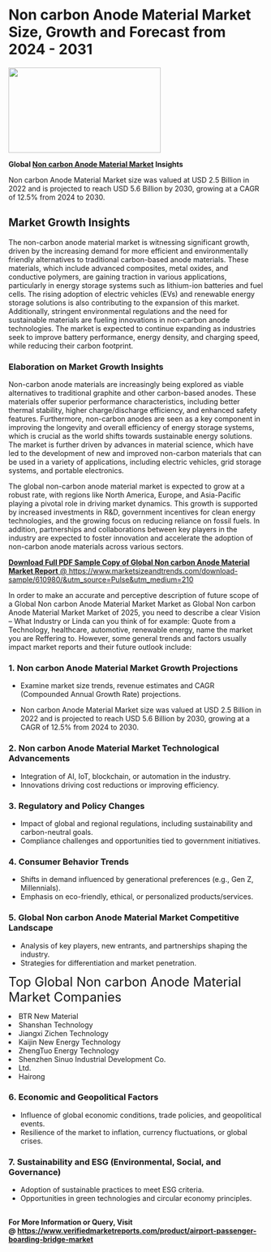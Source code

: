 <H1>Non carbon Anode Material Market Size, Growth and Forecast from 2024 - 2031</H1><img class="aligncenter size-medium wp-image-584254" src="https://thirdeyenews.in/wp-content/uploads/2024/09/Global-Market-Research-300x168.jpeg" alt="" width="300" height="168" /><p><strong>Global&nbsp;<a href="https://www.marketsizeandtrends.com/download-sample/610980/&amp;utm_source=Pulse&amp;utm_medium=210">Non carbon Anode Material Market</a> Insights</strong></p><p>Non carbon Anode Material Market size was valued at USD 2.5 Billion in 2022 and is projected to reach USD 5.6 Billion by 2030, growing at a CAGR of 12.5% from 2024 to 2030.</p><p><h2>Market Growth Insights</h2> <p>The non-carbon anode material market is witnessing significant growth, driven by the increasing demand for more efficient and environmentally friendly alternatives to traditional carbon-based anode materials. These materials, which include advanced composites, metal oxides, and conductive polymers, are gaining traction in various applications, particularly in energy storage systems such as lithium-ion batteries and fuel cells. The rising adoption of electric vehicles (EVs) and renewable energy storage solutions is also contributing to the expansion of this market. Additionally, stringent environmental regulations and the need for sustainable materials are fueling innovations in non-carbon anode technologies. The market is expected to continue expanding as industries seek to improve battery performance, energy density, and charging speed, while reducing their carbon footprint. </p> <p><a href="#"></a></p> <h3>Elaboration on Market Growth Insights</h3> <p>Non-carbon anode materials are increasingly being explored as viable alternatives to traditional graphite and other carbon-based anodes. These materials offer superior performance characteristics, including better thermal stability, higher charge/discharge efficiency, and enhanced safety features. Furthermore, non-carbon anodes are seen as a key component in improving the longevity and overall efficiency of energy storage systems, which is crucial as the world shifts towards sustainable energy solutions. The market is further driven by advances in material science, which have led to the development of new and improved non-carbon materials that can be used in a variety of applications, including electric vehicles, grid storage systems, and portable electronics.</p> <p>The global non-carbon anode material market is expected to grow at a robust rate, with regions like North America, Europe, and Asia-Pacific playing a pivotal role in driving market dynamics. This growth is supported by increased investments in R&D, government incentives for clean energy technologies, and the growing focus on reducing reliance on fossil fuels. In addition, partnerships and collaborations between key players in the industry are expected to foster innovation and accelerate the adoption of non-carbon anode materials across various sectors.</p> <p><a href="#"></p><p><span class=""><strong>Download Full PDF Sample Copy of Global Non carbon Anode Material Market Report</strong> @ <a href="https://www.marketsizeandtrends.com/download-sample/610980/&amp;utm_source=Pulse&amp;utm_medium=210" target="_blank">https://www.marketsizeandtrends.com/download-sample/610980/&amp;utm_source=Pulse&amp;utm_medium=210</a></span></p><p>In order to make an accurate and perceptive description of future scope of a Global&nbsp;Non carbon Anode Material Market Market as Global&nbsp;Non carbon Anode Material Market Market of 2025, you need to describe a clear Vision &ndash; What Industry or Linda can you think of for example: Quote from a Technology, healthcare, automotive, renewable energy, name the market you are Reffering to. However, some general trends and factors usually impact market reports and their future outlook include:</p><h3>1.&nbsp;<strong>Non carbon Anode Material Market Growth Projections</strong></h3><ul><li>Examine market size trends, revenue estimates and CAGR (Compounded Annual Growth Rate) projections.</li><li><p>Non carbon Anode Material Market size was valued at USD 2.5 Billion in 2022 and is projected to reach USD 5.6 Billion by 2030, growing at a CAGR of 12.5% from 2024 to 2030.</p></li></ul><h3>2.&nbsp;<strong>Non carbon Anode Material Market Technological Advancements</strong></h3><ul><li>Integration of AI, IoT, blockchain, or automation in the industry.</li><li>Innovations driving cost reductions or improving efficiency.</li></ul><h3>3.&nbsp;<strong>Regulatory and Policy Changes</strong></h3><ul><li>Impact of global and regional regulations, including sustainability and carbon-neutral goals.</li><li>Compliance challenges and opportunities tied to government initiatives.</li></ul><h3>4.&nbsp;<strong>Consumer Behavior Trends</strong></h3><ul><li>Shifts in demand influenced by generational preferences (e.g., Gen Z, Millennials).</li><li>Emphasis on eco-friendly, ethical, or personalized products/services.</li></ul><h3>5.&nbsp;<strong>Global Non carbon Anode Material Market Competitive Landscape</strong></h3><ul><li>Analysis of key players, new entrants, and partnerships shaping the industry.</li><li>Strategies for differentiation and market penetration.</li></ul><p data-pm-slice="1 1 []"><span style="color: inherit; font-family: inherit; font-size: 25px;">Top Global Non carbon Anode Material Market Companies</span></p><div class="" data-test-id=""><p><li>BTR New Material</li><li> Shanshan Technology</li><li> Jiangxi Zichen Technology</li><li> Kaijin New Energy Technology</li><li> ZhengTuo Energy Technology</li><li> Shenzhen Sinuo Industrial Development Co.</li><li> Ltd.</li><li> Hairong</li></p></div><h3>6.&nbsp;<strong>Economic and Geopolitical Factors</strong></h3><ul><li>Influence of global economic conditions, trade policies, and geopolitical events.</li><li>Resilience of the market to inflation, currency fluctuations, or global crises.</li></ul><h3>7.&nbsp;<strong>Sustainability and ESG (Environmental, Social, and Governance)</strong></h3><ul><li>Adoption of sustainable practices to meet ESG criteria.</li><li>Opportunities in green technologies and circular economy principles.</li></ul><h2><strong style="font-size: 14px;">For More Information or Query, Visit @&nbsp;</strong><a style="background-color: #ffffff; font-size: 14px;" href="https://www.marketsizeandtrends.com/report/non-carbon-anode-material-market/" target="_blank">https://www.verifiedmarketreports.com/product/airport-passenger-boarding-bridge-market</a></h2>

